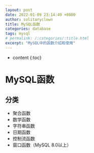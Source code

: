 ```yaml
---
layout: post
date: 2022-01-09 23:14:49 +0800
author: solitaryclown
title: MySQL函数
categories: database 
tags: mysql
# permalink: /:categories/:title.html
excerpt: "MySQL中的函数介绍和使用"
---
```

* content
{:toc}

# MySQL函数
## 分类
+ 聚合函数
+ 数学函数
+ 字符串函数
+ 日期函数
+ 控制流函数
+ 窗口函数（MySQL 8.0以上）


